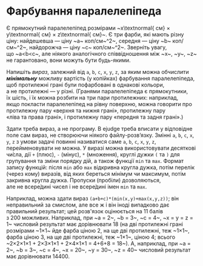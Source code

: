 # Фарбування паралелепіпеда

Є прямокутний паралелепіпед розмірами ~x\textnormal{ см} × y\textnormal{ см} × z\textnormal{ см}~.
Є три фарби, які&nbsp;мають різну ціну: найдешевша — ціну&nbsp;~a~&nbsp;коп/см~^2~, середня — ціну&nbsp;~b~&nbsp;коп/см~^2~, найдорожча — ціну&nbsp;~c~&nbsp;коп/см~^2~.
Зверніть увагу, що&nbsp;~a<b<c~, але&nbsp;ніякого аналогічного співвідношення між ~x~, ~y~, ~z~ не&nbsp;гарантовано, вони можуть бути будь-якими.

Напишіть *вираз*, залежний від `a`, `b`, `с`, `x`, `y`, `z`, за&nbsp;яким можна обчислити ***мінімальну*** можливу вартість (у&nbsp;копійках) фарбування паралелепіпеда, щоб протилежні грані були пофарбовані в&nbsp;однакові кольори, а&nbsp;не&nbsp;протилежні — у&nbsp;різні. (Гранями паралелепіпеда є прямокутники, їх&nbsp;шість, і&nbsp;їх&nbsp;можна розбити на&nbsp;три пари протилежних: наприклад, якщо&nbsp;покласти паралелепіпед на&nbsp;рівну поверхню, можна говорити про протилежну пару «верхня&nbsp;та&nbsp;нижня грані», протилежну пару «ліва&nbsp;та&nbsp;права грані», і&nbsp;протилежну пару «передня&nbsp;та&nbsp;задня грані».)

Здати треба вираз, а&nbsp;не&nbsp;програму. В&nbsp;ejudge треба вписати у&nbsp;відповідне поле сам вираз, не&nbsp;створюючи ніякого файлу-розв’язку. Змінні `a`, `b`, `с`, `x`, `y`, `z` з&nbsp;умови задачі повинні називатися саме `a`, `b`, `с`, `x`, `y`, `z`, перейменовувати не&nbsp;можна. У&nbsp;виразі можна використовувати десяткові чи́сла, дії `+` (плюс), `-` (мінус), `*` (множення), круглі дужки `(` та&nbsp;`)` для групування та&nbsp;зміни порядку дій, а&nbsp;також функції `min`&nbsp;та&nbsp;`max`.
Формат запису функцій: після `min` або `max` відкривна кругла дужка, потім перелік (через&nbsp;кому) виразів, від&nbsp;яких береться мінімум чи&nbsp;максимум, потім закривна кругла дужка. Пропуски (пробіли) дозволяються, але&nbsp;не&nbsp;всере́дині чисел і&nbsp;не&nbsp;всере́дині імен `min`&nbsp;та&nbsp;`max`.

Наприклад, можна здати вираз `(a+b+c)*(min(x,y)+max(x,y,z))`; він неправильний за&nbsp;смислом, але&nbsp;все ж і&nbsp;він іноді випадково дає правильний результат; цей розв'язок оцінюється на&nbsp;11&nbsp;балів з&nbsp;200&nbsp;можливих.
Наприклад, при ~a = 2~, ~b = 3~, ~c = 4~, ~x = y = z = 1~ числовий результат має дорівнювати 18 (на&nbsp;дві протилежні грані розмірами ~1×1~ йде фарба ціною&nbsp;2, на&nbsp;ще дві протилежні, теж ~1×1~, фарба ці́ною&nbsp;3, на&nbsp;ще дві протилежні, теж ~1×1~, ціною&nbsp;4; всього ~2×2×1×1 + 2×3×1×1 + 2×4×1×1 = 4+6+8 = 18~).
А, наприклад, при ~a = 2~, ~b = 3~, ~c = 4~, ~x = 20~, ~y = 30~, ~z = 40~ числовий результат має дорівнювати 14400.

